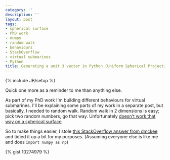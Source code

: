 ```yaml
---
category: ''
description: ''
layout: post
tags:
- spherical surface
- PhD work
- numpy
- random walk
- behaviours
- StackOverflow
- virtual submarines
- Python
title: Generating a unit 3 vector in Python (Uniform Spherical Projection)
---
```


{% include JB/setup %}

Quick one more as a reminder to me than anything else. 

As part of my PhD work I'm building different behaviours for virtual submarines. I'll be explaining some parts of my work in a separate post, but basically, I needed to random walk. Random walk in 2 dimensions is easy; pick two random numbers, go that way. Unfortunately [doesn't work that way on a spherical surface](http://hbfs.wordpress.com/2010/10/12/random-points-on-a-sphere-generating-random-sequences-iii/)

So to make things easier, I stole [this StackOverflow answer from dmckee](http://stackoverflow.com/a/5408843/252556) and tidied it up a bit for my purposes. (Assuming everyone else is like me and does `import numpy as np`)

{% gist 10274979 %}
